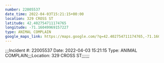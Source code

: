 ```yaml
---
number: 22005537
date_time: 2022-04-03T15:21:15+00:00
location: 329 CROSS ST
latitude: 42.402754711174765
longitude: -71.16049969157227
type: ANIMAL COMPLAIN
google_maps_link: https://maps.google.com/?q=42.402754711174765,-71.16049969157227
---
```


;;;Incident #: 22005537   Date: 2022-04-03 15:21:15   Type: ANIMAL COMPLAIN;;;Location: 329 CROSS ST;;;;;;
